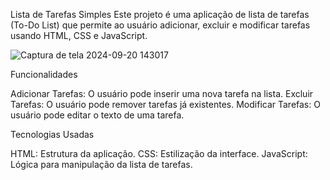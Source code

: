 Lista de Tarefas Simples
Este projeto é uma aplicação de lista de tarefas (To-Do List) que permite ao usuário adicionar, excluir e modificar tarefas usando HTML, CSS e JavaScript.

![Captura de tela 2024-09-20 143017](https://github.com/user-attachments/assets/2aec82ff-a81c-4903-bfc4-eef805412fed)

Funcionalidades

Adicionar Tarefas: O usuário pode inserir uma nova tarefa na lista.
Excluir Tarefas: O usuário pode remover tarefas já existentes.
Modificar Tarefas: O usuário pode editar o texto de uma tarefa.

Tecnologias Usadas

HTML: Estrutura da aplicação.
CSS: Estilização da interface.
JavaScript: Lógica para manipulação da lista de tarefas.
